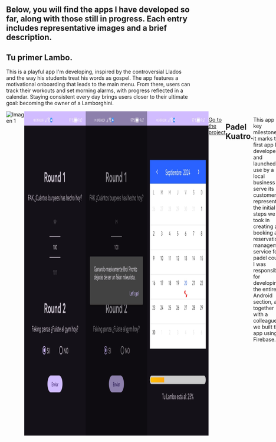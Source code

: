 Below, you will find the apps I have developed so far, along with those still in progress. Each entry includes representative images and a brief description.
---
## Tu primer Lambo.

This is a playful app I'm developing, inspired by the controversial Llados and the way his students treat his words as gospel. The app features a motivational onboarding that leads to the main menu. From there, users can track their workouts and set morning alarms, with progress reflected in a calendar. Staying consistent every day brings users closer to their ultimate goal: becoming the owner of a Lamborghini.

 <div style="display: flex;">
  <img src="https://github.com/Castellano46/Castellano46/blob/main/Imagenes%20readme/Group%2015.png" alt="Imagen 1" style="width: 500px; height: auto;">
 <img src="https://github.com/Castellano46/Castellano46/blob/main/Imagenes%20readme/Group%2016.png" alt="Imagen 1" style="width: 500px; height: auto;">
<div style="display: flex;">

[Go to the project ](https://github.com/Castellano46/Tu_primer_Lambo)

## Padel Kuatro.

This app is a key milestone as it marks the first app I developed and launched for use by a local business to serve its customers. It represents the initial steps we took in creating a booking and reservation management service for a padel court. I was responsible for developing the entire Android section, and together with a colleague, we built the app using Firebase.

 <div style="display: flex;">
  <img src="https://github.com/Castellano46/Castellano46/blob/main/Imagenes%20readme/Group%2013.png" alt="Imagen 1" style="width: 500px; height: auto;">
 <img src="https://github.com/Castellano46/Castellano46/blob/main/Imagenes%20readme/Group%2014.png" alt="Imagen 1" style="width: 500px; height: auto;">
<div style="display: flex;">

[Go to the project ](https://github.com/Castellano46/Kuatro)
 
---
Additionally, you can explore the apps I developed during the Bootcamp I completed at Keepcoding. These projects were instrumental in building the foundation of my knowledge and skills.
---

  ## Practice for the Android Fundamentals module at KeepCoding.
In this practice I develop a small app with Android Studio and Kotlin language. When running the application, we find a login that will give us access to a list of iconic heroes of the manga series, Dragon Ball, and we can simulate inflicting damage or healing the selected hero. If a character's health reaches zero, we will not be able to select him again, unless we use the resurrection button in the bottom right corner. This button will heal all characters to one hundred percent.

<div style="display: flex;">
  <img src="https://github.com/Castellano46/Castellano46/blob/main/Imagenes%20readme/FundamentosAndr.png"" alt="Imagen 1" style="width: 500px; height: auto;">
<div style="display: flex;">

 [Go to the project ](https://github.com/Castellano46/FundamentosAndroid)

 ## Practice for the Android SuperPowers module at KeepCoding.
In this practice we develop a small app with Android Studio and Kotlin language under the MVVM (Model View ViewModel) design pattern. For its development, we are introduced for the first time in Jetpack Compose.

<div style="display: flex;">
  <img src="https://github.com/Castellano46/Castellano46/blob/main/Imagenes%20readme/Android%20Superpoderes.png"" alt="Imagen 1" style="width: 500px; height: auto;">
<div style="display: flex;">

 [Go to the project ](https://github.com/Castellano46/Android-SuperPoderes)
 
 ---
